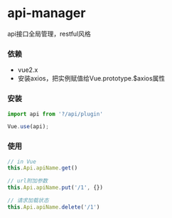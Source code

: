 # api-manager
api接口全局管理，restful风格

### 依赖
- vue2.x
- 安装axios，把实例赋值给Vue.prototype.$axios属性

### 安装
```javascript
import api from '?/api/plugin'

Vue.use(api);
```

### 使用
```javascript
// in Vue
this.Api.apiName.get()

// url附加参数
this.Api.apiName.put('/1', {})

// 请求加载状态
this.Api.apiName.delete('/1')
```